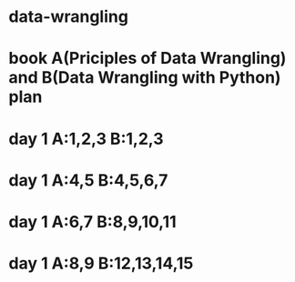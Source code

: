 # data-wrangling
# book A(Priciples of Data Wrangling) and B(Data Wrangling with Python) plan
# day 1  A:1,2,3 B:1,2,3
# day 1  A:4,5 B:4,5,6,7
# day 1  A:6,7 B:8,9,10,11
# day 1  A:8,9 B:12,13,14,15
